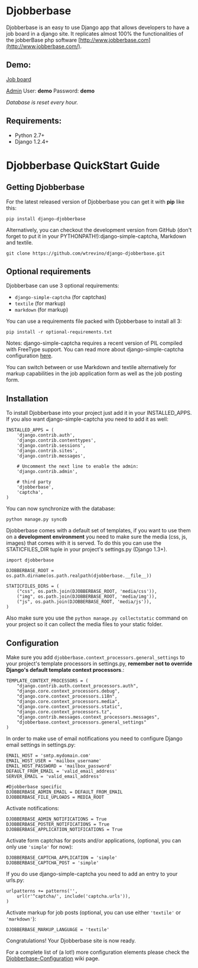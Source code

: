 # Djobberbase

Djobberbase is an easy to use Django app that allows developers to have a job board in a django site. It replicates almost 100% the functionalities of the jobberBase php software [http://www.jobberbase.com](http://www.jobberbase.com/).

## Demo:

[Job board](http://derelict.mx/demo1/)

[Admin](http://derelict.mx/admin/)
  User: **demo**
  Password: **demo**

_Database is reset every hour._    


## Requirements:

* Python 2.7+
* Django 1.2.4+


# Djobberbase QuickStart Guide


## Getting Djobberbase


For the latest released version of Djobberbase you can get it with **pip** like this:

    pip install django-djobberbase

Alternatively, you can checkout the development version from GitHub (don't forget to put it in your PYTHONPATH!):django-simple-captcha, Markdown and textile.

    git clone https://github.com/wtrevino/django-djobberbase.git


## Optional requirements

Djobberbase can use 3 optional requirements:

* `django-simple-captcha` (for captchas)
* `textile` (for markup)
* `markdown` (for markup)

You can use a requirements file packed with Djobberbase to install all 3:

    pip install -r optional-requirements.txt

Notes: django-simple-captcha requires a recent version of PIL compiled with FreeType support. You can read more about django-simple-captcha configuration [here](http://code.google.com/p/django-simple-captcha/wiki/CaptchaConfiguration).

You can switch between or use Markdown and textile alternatively for markup capabilities in the job application form as well as the job posting form.


## Installation


To install Djobberbase into your project just add it in your INSTALLED_APPS. If you also want django-simple-captcha you need to add it as well:

    INSTALLED_APPS = (
        'django.contrib.auth',
        'django.contrib.contenttypes',
        'django.contrib.sessions',
        'django.contrib.sites',
        'django.contrib.messages',

        # Uncomment the next line to enable the admin:
        'django.contrib.admin',

        # third party
        'djobberbase',
        'captcha',
    )

You can now synchronize with the database:

    python manage.py syncdb

Djobberbase comes with a default set of templates, if you want to use them on a **development environment** you need to make sure the media (css, js, images) that comes with it is served. To do this you can use the STATICFILES_DIR tuple in your project's settings.py (Django 1.3+).

    import djobberbase

    DJOBBERBASE_ROOT = os.path.dirname(os.path.realpath(djobberbase.__file__))

    STATICFILES_DIRS = (    
        ("css", os.path.join(DJOBBERBASE_ROOT, 'media/css')),
        ("img", os.path.join(DJOBBERBASE_ROOT, 'media/img')),
        ("js", os.path.join(DJOBBERBASE_ROOT, 'media/js')),
    )  

Also make sure you use the `python manage.py collectstatic` command on your project so it can collect the media files to your static folder.

## Configuration

Make sure you add `djobberbase.context_processors.general_settings` to your project's template processors in settings.py, **remember not to override Django's default template context processors**.:

    TEMPLATE_CONTEXT_PROCESSORS = (
        "django.contrib.auth.context_processors.auth",
        "django.core.context_processors.debug",
        "django.core.context_processors.i18n",
        "django.core.context_processors.media",
        "django.core.context_processors.static",
        "django.core.context_processors.tz",
        "django.contrib.messages.context_processors.messages",
        "djobberbase.context_processors.general_settings"
    )

In order to make use of email notifications you need to configure Django email settings in settings.py:

    EMAIL_HOST = 'smtp.mydomain.com'
    EMAIL_HOST_USER = 'mailbox_username'
    EMAIL_HOST_PASSWORD = 'mailbox_password'
    DEFAULT_FROM_EMAIL = 'valid_email_address'
    SERVER_EMAIL = 'valid_email_address'

    #Djobberbase specific
    DJOBBERBASE_ADMIN_EMAIL = DEFAULT_FROM_EMAIL
    DJOBBERBASE_FILE_UPLOADS = MEDIA_ROOT

Activate notifications:

    DJOBBERBASE_ADMIN_NOTIFICATIONS = True
    DJOBBERBASE_POSTER_NOTIFICATIONS = True
    DJOBBERBASE_APPLICATION_NOTIFICATIONS = True

Activate form captchas for posts and/or applications, (optional, you can only use `'simple'` for now):

    DJOBBERBASE_CAPTCHA_APPLICATION = 'simple'
    DJOBBERBASE_CAPTCHA_POST = 'simple'

If you do use django-simple-captcha you need to add an entry to your urls.py:

    urlpatterns += patterns('',
        url(r'^captcha/', include('captcha.urls')),
    )

Activate markup for job posts (optional, you can use either `'textile'` or `'markdown'`):

    DJOBBERBASE_MARKUP_LANGUAGE = 'textile'


Congratulations! Your Djobberbase site is now ready.

For a complete list of (a lot!) more configuration elements please check the [Djobberbase-Configuration](https://github.com/wtrevino/django-djobberbase/wiki/Djobberbase-Configuration) wiki page.
